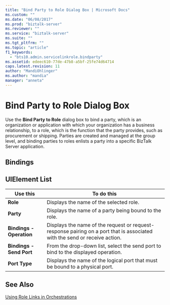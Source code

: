```yaml
---
title: "Bind Party to Role Dialog Box | Microsoft Docs"
ms.custom: ""
ms.date: "06/08/2017"
ms.prod: "biztalk-server"
ms.reviewer: ""
ms.service: "biztalk-server"
ms.suite: ""
ms.tgt_pltfrm: ""
ms.topic: "article"
f1_keywords: 
  - "bts10.admin.servicelinkrole.bindparty"
ms.assetid: edeec610-77de-47b8-a5bf-25fe74d64714
caps.latest.revision: 11
author: "MandiOhlinger"
ms.author: "mandia"
manager: "anneta"
---
```

# Bind Party to Role Dialog Box
Use the **Bind Party to Role** dialog box to bind a party, which is an organization or application with which your organization has a business relationship, to a role, which is the function that the party provides, such as procurement or shipping. Parties are created and managed at the group level, and binding parties to roles enlists a party into a specific BizTalk Server application.  
  
## Bindings  
  
## UIElement List  
  
|Use this|To do this|  
|--------------|----------------|  
|**Role**|Displays the name of the selected role.|  
|**Party**|Displays the name of a party being bound to the role.|  
|**Bindings - Operation**|Displays the name of the request or request-response pairing on a port that is associated with the send or receive action.|  
|**Bindings - Send Port**|From the drop-down list, select the send port to bind to the displayed operation.|  
|**Port Type**|Displays the name of the logical port that must be bound to a physical port.|  
  
## See Also  
 [Using Role Links in Orchestrations](../core/using-role-links-in-orchestrations.md)